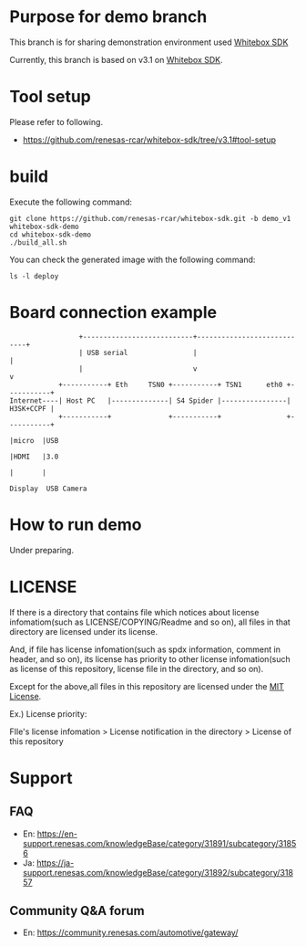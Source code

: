 # Purpose for demo branch

[Whitebox SDK]: https://github.com/renesas-rcar/whitebox-sdk
This branch is for sharing demonstration environment used [Whitebox SDK]

Currently, this branch is based on v3.1 on [Whitebox SDK].

# Tool setup

Please refer to following.

- https://github.com/renesas-rcar/whitebox-sdk/tree/v3.1#tool-setup

# build
Execute the following command:
```
git clone https://github.com/renesas-rcar/whitebox-sdk.git -b demo_v1 whitebox-sdk-demo
cd whitebox-sdk-demo
./build_all.sh
```

You can check the generated image with the following command:
```
ls -l deploy
```

# Board connection example

```
                 +---------------------------+----------------------------+      
                 | USB serial                |                            |      
                 |                           v                            v      
            +-----------+ Eth     TSN0 +-----------+ TSN1      eth0 +-----------+
Internet----| Host PC   |--------------| S4 Spider |----------------| H3SK+CCPF |
            +-----------+              +-----------+                +-----------+
                                                                      |micro  |USB
                                                                      |HDMI   |3.0
                                                                      |       |
                                                                    Display  USB Camera
```
# How to run demo

Under preparing.

# LICENSE

If there is a directory that contains file which notices about license infomatiom(such as LICENSE/COPYING/Readme and so on),
all files in that directory are licensed under its license.

And, if file has license infomation(such as spdx information, comment in header, and so on),
its license has priority to other license infomation(such as license of this repository, license file in the directory, and so on).

Except for the above,all files in this repository are licensed under the [MIT License](./COPYING.MIT).


Ex.) License priority:

FIle's license infomation > License notification in the directory > License of this repository

# Support

## FAQ

- En: https://en-support.renesas.com/knowledgeBase/category/31891/subcategory/31856
- Ja: https://ja-support.renesas.com/knowledgeBase/category/31892/subcategory/31857

## Community Q&A forum

- En: https://community.renesas.com/automotive/gateway/

